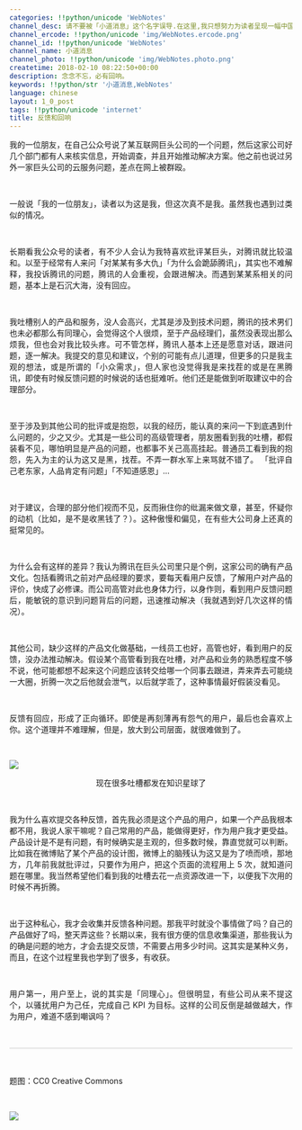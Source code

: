 ```yaml
---
categories: !!python/unicode 'WebNotes'
channel_desc: 请不要被「小道消息」这个名字误导.在这里,我只想努力为读者呈现一幅中国互联网的清明上河图.
channel_ercode: !!python/unicode 'img/WebNotes.ercode.png'
channel_id: !!python/unicode 'WebNotes'
channel_name: 小道消息
channel_photo: !!python/unicode 'img/WebNotes.photo.png'
createtime: 2018-02-10 08:22:50+00:00
description: 念念不忘，必有回响。
keywords: !!python/str '小道消息,WebNotes'
language: chinese
layout: 1_0_post
tags: !!python/unicode 'internet'
title: 反馈和回响
---
```

<div class="rich_media_content" id="js_content">
<p style="text-align: justify;">
         我的一位朋友，在自己公众号说了某互联网巨头公司的一个问题，然后这家公司好几个部门都有人来核实信息，开始调查，并且开始推动解决方案。他之前也说过另外一家巨头公司的云服务问题，差点在网上被群殴。
        </p>
<p>
<br/>
</p>
<p style="text-align: justify;">
         一般说「我的一位朋友」，读者以为这是我，但这次真不是我。虽然我也遇到过类似的情况。
        </p>
<p>
<br/>
</p>
<p style="text-align: justify;">
         长期看我公众号的读者，有不少人会认为我特喜欢批评某巨头，对腾讯就比较温和。以至于经常有人来问「对某某有多大仇」「为什么会跪舔腾讯」，其实也不难解释，我投诉腾讯的问题，腾讯的人会重视，会跟进解决。而遇到某某系相关的问题，基本上是石沉大海，没有回应。
        </p>
<p style="text-align: justify;">
<br/>
</p>
<p style="text-align: justify;">
         我吐槽别人的产品和服务，没人会高兴，尤其是涉及到技术问题，腾讯的技术男们也未必都那么有同理心，会觉得这个人很烦，至于产品经理们，虽然没表现出那么烦我，但也会对我比较头疼。可不管怎样，腾讯人基本上还是愿意对话，跟进问题，逐一解决。我提交的意见和建议，个别的可能有点儿道理，但更多的只是我主观的想法，或是所谓的「小众需求」，但人家也没觉得我是来找茬的或是在黑腾讯，即使有时候反馈问题的时候说的话也挺难听。他们还是能做到听取建议中的合理部分。
        </p>
<p style="text-align: justify;">
<br/>
</p>
<p style="text-align: justify;">
         至于涉及到其他公司的批评或是抱怨，以我的经历，能认真的来问一下到底遇到什么问题的，少之又少。尤其是一些公司的高级管理者，朋友圈看到我的吐槽，都假装看不见，哪怕明显是产品的问题，也都事不关己高高挂起。普通员工看到我的抱怨，先入为主的认为这又是黑，找茬。不弄一群水军上来骂就不错了。
         <span style="text-align: justify;">
          「批评自己老东家，人品肯定有问题」「不知道感恩」…
         </span>
</p>
<p style="text-align: justify;">
<br/>
</p>
<p style="text-align: justify;">
         对于建议，合理的部分他们视而不见，反而揪住你的纰漏来做文章，甚至，怀疑你的动机（比如，是不是收黑钱了？）。这种傲慢和偏见，在有些大公司身上还真的挺常见的。
        </p>
<p style="text-align: justify;">
<br/>
</p>
<p style="text-align: justify;">
         为什么会有这样的差异？我认为腾讯在巨头公司里只是个例，这家公司的确有产品文化。包括看腾讯之前对产品经理的要求，要每天看用户反馈，了解用户对产品的评价，快成了必修课。而公司高管对此也身体力行，以身作则，看到用户反馈问题后，能敏锐的意识到问题背后的问题，迅速推动解决（我就遇到好几次这样的情况）。
        </p>
<p style="text-align: justify;">
<br/>
</p>
<p style="text-align: justify;">
         其他公司，缺少这样的产品文化做基础，一线员工也好，高管也好，看到用户的反馈，没办法推动解决。假设某个高管看到我在吐槽，对产品和业务的熟悉程度不够不说，他可能都想不起来这个问题应该转交给哪一个同事去跟进，弄来弄去可能绕一大圈，折腾一次之后他就会泄气，以后就学乖了，这种事情最好假装没看见。
        </p>
<p style="text-align: justify;">
<br/>
</p>
<p style="text-align: justify;">
<span style="text-align: justify;">
          反馈有回应，形成了正向循环。即使是再刻薄再有怨气的用户，最后也会喜欢上你。这个道理并不难理解，但是，放大到公司层面，就很难做到了。
         </span>
</p>
<p style="text-align: justify;">
<span style="text-align: justify;">
<br/>
</span>
</p>
<p style="text-align: justify;">
<span style="text-align: justify;">
</span>
</p>
<p>
<img class="" data-copyright="0" data-ratio="0.6166666666666667" data-s="300,640" data-src="" data-type="png" data-w="1080" src="{{ '/img/ow5rEn8QGlHUKiafdKZJF8uVxOzYr9PPJibRQWWkicm2bFuz8XzYr890uu7fSB73gGY3jMKibZ8rpaXRsCcxa9XIpA.png' | prepend: site.img | replace: '//','/' }}" style=""/>
</p>
<p style="text-align: center;">
<span style="text-align: justify;">
</span>
<span style="font-size: 14px;">
          现在很多吐槽都发在知识星球了
         </span>
</p>
<p style="text-align: justify;">
<span style="text-align: justify;">
<br/>
</span>
</p>
<p style="text-align: justify;">
         我为什么喜欢提交各种反馈，首先我必须是这个产品的用户，如果一个产品我根本都不用，我说人家干嘛呢？自己常用的产品，能做得更好，作为用户我才更受益。产品设计是不是有问题，有时候确实是主观的，但多数时候，靠直觉就可以判断。比如我在微博贴了某个产品的设计图，微博上的脑残认为这又是为了喷而喷，那地方，几年前我就批评过，只要作为用户，把这个页面的流程用上 5 次，就知道问题在哪里。我当然希望他们看到我的吐槽去花一点资源改进一下，以便我下次用的时候不再折腾。
        </p>
<p style="text-align: justify;">
<br/>
</p>
<p style="text-align: justify;">
         出于这种私心，我才会收集并反馈各种问题。那我平时就没个事情做了吗？自己的产品做好了吗，整天弄这些？长期以来，我有很方便的信息收集渠道，那些我认为的确是问题的地方，才会去提交反馈，不需要占用多少时间。这其实是某种义务，而且，在这个过程里我也学到了很多，有收获。
        </p>
<p style="text-align: justify;">
<br/>
</p>
<p style="text-align: justify;">
         用户第一，用户至上，说的其实是「同理心」。但很明显，有些公司从来不提这个，以骚扰用户为己任，完成自己 KPI 为目标。这样的公司反倒是越做越大，作为用户，难道不感到嘲讽吗？
        </p>
<p style="white-space: normal;">
<br/>
</p>
<hr style="margin-top: 1em;margin-bottom: 1em;white-space: normal;max-width: 100%;font-family: Lato, Helvetica, Arial, freesans, clean, sans-serif;border-right-width: 0px;border-bottom-width: 0px;border-left-width: 0px;border-top-style: solid;border-top-color: rgb(234, 234, 234);height: 1px;color: rgb(51, 51, 51);font-size: 15px;box-sizing: border-box !important;word-wrap: break-word !important;"/>
<p style="white-space: normal;">
<br/>
</p>
<p style="text-align: justify;">
         题图：CC0 Creative Commons
        </p>
<p style="text-align: justify;">
<br/>
</p>
<p>
<img class="" data-copyright="0" data-ratio="1" data-s="300,640" data-src="" data-type="png" data-w="1360" src="{{ '/img/ow5rEn8QGlHUKiafdKZJF8uVxOzYr9PPJVx1H5WNLsPibt0Uv0BDrBcOibzbm9MiabUlxKXoe5SaD3oOEicWtxawHzQ.png' | prepend: site.img | replace: '//','/' }}" style=""/>
</p>
<p style="text-align: justify;">
<br/>
</p>
</div>
